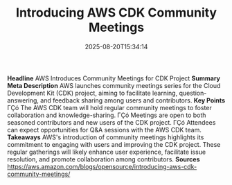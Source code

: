 ﻿---
title: "Introducing AWS CDK Community Meetings"
date: "2025-08-20T15:34:14"
category: "Markets"
summary: ""
slug: "introducing aws cdk community meetings"
source_urls:
  - "https://aws.amazon.com/blogs/opensource/introducing-aws-cdk-community-meetings/"
seo:
  title: "Introducing AWS CDK Community Meetings | Hash n Hedge"
  description: ""
  keywords: ["news", "markets", "brief"]
---
**Headline** AWS Introduces Community Meetings for CDK Project  **Summary Meta Description** AWS launches community meetings series for the Cloud Development Kit (CDK) project, aiming to facilitate learning, question-answering, and feedback sharing among users and contributors.  **Key Points**  ΓÇó The AWS CDK team will hold regular community meetings to foster collaboration and knowledge-sharing. ΓÇó Meetings are open to both seasoned contributors and new users of the CDK project. ΓÇó Attendees can expect opportunities for Q&A sessions with the AWS CDK team.  **Takeaways** AWS's introduction of community meetings highlights its commitment to engaging with users and improving the CDK project. These regular gatherings will likely enhance user experience, facilitate issue resolution, and promote collaboration among contributors.  **Sources** https://aws.amazon.com/blogs/opensource/introducing-aws-cdk-community-meetings/ 

